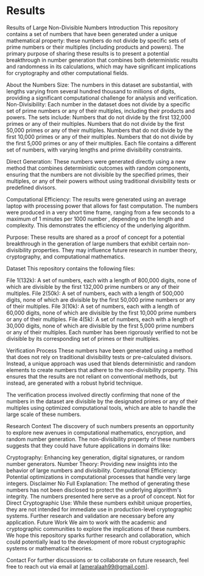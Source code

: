 # Results

Results of Large Non-Divisible Numbers
Introduction
This repository contains a set of numbers that have been generated under a unique mathematical property: these numbers do not divide by specific sets of prime numbers or their multiples (including products and powers). The primary purpose of sharing these results is to present a potential breakthrough in number generation that combines both deterministic results and randomness in its calculations, which may have significant implications for cryptography and other computational fields.

About the Numbers
Size: The numbers in this dataset are substantial, with lengths varying from several hundred thousand to millions of digits, providing a significant computational challenge for analysis and verification.
Non-Divisibility: Each number in the dataset does not divide by a specific set of prime numbers or any of their multiples, including their products and powers. The sets include:
Numbers that do not divide by the first 132,000 primes or any of their multiples.
Numbers that do not divide by the first 50,000 primes or any of their multiples.
Numbers that do not divide by the first 10,000 primes or any of their multiples.
Numbers that do not divide by the first 5,000 primes or any of their multiples.
Each file contains a different set of numbers, with varying lengths and prime divisibility constraints.

Direct Generation: These numbers were generated directly using a new method that combines deterministic outcomes with random components, ensuring that the numbers are not divisible by the specified primes, their multiples, or any of their powers without using traditional divisibility tests or predefined divisors.

Computational Efficiency: The results were generated using an average laptop with processing power that allows for fast computation. The numbers were produced in a very short time frame, ranging from a few seconds to a maximum of 1 minutes per 1000 number , depending on the length and complexity. This demonstrates the efficiency of the underlying algorithm.

Purpose: These results are shared as a proof of concept for a potential breakthrough in the generation of large numbers that exhibit certain non-divisibility properties. They may influence future research in number theory, cryptography, and computational mathematics.

Dataset
This repository contains the following files:

File 1(132k): A set of numbers, each with a length of 800,000 digits, none of which are divisible by the first 132,000 prime numbers or any of their multiples.
File 2(50k): A set of numbers, each with a length of 500,000 digits, none of which are divisible by the first 50,000 prime numbers or any of their multiples.
File 3(10k): A set of numbers, each with a length of 60,000 digits, none of which are divisible by the first 10,000 prime numbers or any of their multiples.
File 4(5k): A set of numbers, each with a length of 30,000 digits, none of which are divisible by the first 5,000 prime numbers or any of their multiples.
Each number has been rigorously verified to not be divisible by its corresponding set of primes or their multiples.

Verification Process
These numbers have been generated using a method that does not rely on traditional divisibility tests or pre-calculated divisors. Instead, a unique approach was used that blends deterministic and random elements to create numbers that adhere to the non-divisibility property. This ensures that the results are not reliant on conventional methods, but instead, are generated with a robust hybrid technique.

The verification process involved directly confirming that none of the numbers in the dataset are divisible by the designated primes or any of their multiples using optimized computational tools, which are able to handle the large scale of these numbers.

Research Context
The discovery of such numbers presents an opportunity to explore new avenues in computational mathematics, encryption, and random number generation. The non-divisibility property of these numbers suggests that they could have future applications in domains like:

Cryptography: Enhancing key generation, digital signatures, or random number generators.
Number Theory: Providing new insights into the behavior of large numbers and divisibility.
Computational Efficiency: Potential optimizations in computational processes that handle very large integers.
Disclaimer
No Full Explanation: The method of generating these numbers has not been disclosed to protect the underlying algorithm's integrity. The numbers presented here serve as a proof of concept.
Not for Direct Cryptographic Use: While these numbers exhibit unique properties, they are not intended for immediate use in production-level cryptographic systems. Further research and validation are necessary before any application.
Future Work
We aim to work with the academic and cryptographic communities to explore the implications of these numbers. We hope this repository sparks further research and collaboration, which could potentially lead to the development of more robust cryptographic systems or mathematical theories.

Contact
For further discussions or to collaborate on future research, feel free to reach out via email at [ameralaah99@gmail.com].


